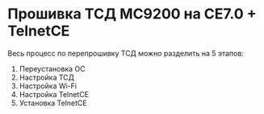 # Прошивка ТСД MC9200 на CE7.0 + TelnetCE
Весь процесс по перепрошивку ТСД можно разделить на 5 этапов:

 1. Переустановка ОС
 2. Настройка ТСД
 3. Настройка Wi-Fi
 4. Настройка TelnetCE
 5. Установка TelnetCE

